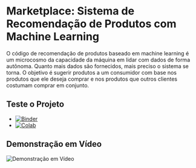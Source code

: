 # Marketplace: Sistema de Recomendação de Produtos com Machine Learning

O código de recomendação de produtos baseado em machine learning é um microcosmo da capacidade da máquina em lidar com dados de forma autônoma. Quanto mais dados são fornecidos, mais preciso o sistema se torna. O objetivo é sugerir produtos a um consumidor com base nos produtos que ele deseja comprar e nos produtos que outros clientes costumam comprar em conjunto.

## Teste o Projeto

- [![Binder](https://mybinder.org/badge_logo.svg)](https://mybinder.org/v2/gh/gustavolace/MLpython/HEAD?urlpath=lab%2Ftree%2FMarket_Products_ML.ipynb)
- [![Colab](https://colab.research.google.com/assets/colab-badge.svg)](https://colab.research.google.com/drive/1bsR8nRxj3eXcz78GdRG0afrwO7sQVNz7?authuser=0#scrollTo=OfLLmeLp9Qu3)

## Demonstração em Vídeo

![Demonstração em Vídeo](https://github.com/gustavolace/ML-Marketplace-Product-Recommendation-System/blob/main/assets/screen-capture-_1_.gif)
